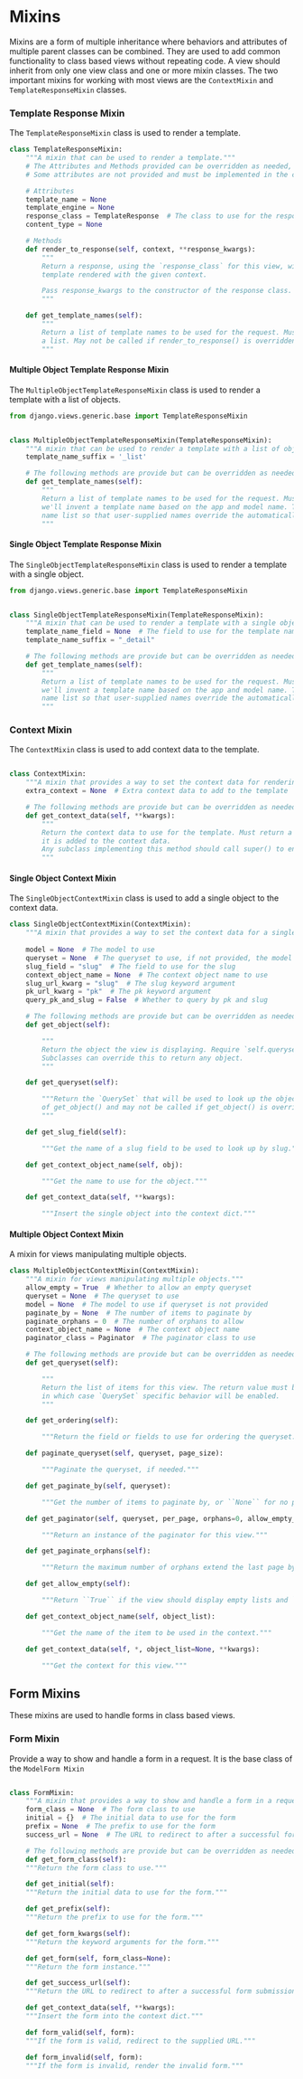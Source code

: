 # Mixins

Mixins are a form of multiple inheritance where behaviors and attributes of multiple parent classes can be
combined. They are used to add common functionality to class based views without repeating code.
A view should inherit from only one view class and one or more mixin classes. The two important mixins for working with
most views are the `ContextMixin` and `TemplateResponseMixin` classes.

### Template Response Mixin

The `TemplateResponseMixin` class is used to render a template.

```python
class TemplateResponseMixin:
    """A mixin that can be used to render a template."""
    # The Attributes and Methods provided can be overridden as needed,
    # Some attributes are not provided and must be implemented in the child classes

    # Attributes
    template_name = None
    template_engine = None
    response_class = TemplateResponse  # The class to use for the response
    content_type = None

    # Methods    
    def render_to_response(self, context, **response_kwargs):
        """
        Return a response, using the `response_class` for this view, with a
        template rendered with the given context.

        Pass response_kwargs to the constructor of the response class.
        """

    def get_template_names(self):
        """
        Return a list of template names to be used for the request. Must return
        a list. May not be called if render_to_response() is overridden.
        """
```

#### Multiple Object Template Response Mixin

The `MultipleObjectTemplateResponseMixin` class is used to render a template with a list of objects.

```python
from django.views.generic.base import TemplateResponseMixin


class MultipleObjectTemplateResponseMixin(TemplateResponseMixin):
    """A mixin that can be used to render a template with a list of objects."""
    template_name_suffix = '_list'

    # The following methods are provide but can be overridden as needed
    def get_template_names(self):
        """
        Return a list of template names to be used for the request. Must return a list. If the list is a queryset,
        we'll invent a template name based on the app and model name. This name gets put at the end of the template
        name list so that user-supplied names override the automatically generated ones.
        """

```

#### Single Object Template Response Mixin

The `SingleObjectTemplateResponseMixin` class is used to render a template with a single object.

```python
from django.views.generic.base import TemplateResponseMixin


class SingleObjectTemplateResponseMixin(TemplateResponseMixin):
    """A mixin that can be used to render a template with a single object."""
    template_name_field = None  # The field to use for the template name, if not provided, the model name is used
    template_name_suffix = "_detail"

    # The following methods are provide but can be overridden as needed
    def get_template_names(self):
        """
        Return a list of template names to be used for the request. Must return a list. If the list is a queryset,
        we'll invent a template name based on the app and model name. This name gets put at the end of the template
        name list so that user-supplied names override the automatically generated ones.
        """
```

### Context Mixin

The `ContextMixin` class is used to add context data to the template.

```python

class ContextMixin:
    """A mixin that provides a way to set the context data for rendering the template."""
    extra_context = None  # Extra context data to add to the template

    # The following methods are provide but can be overridden as needed
    def get_context_data(self, **kwargs):
        """
        Return the context data to use for the template. Must return a dictionary. If extra_context is provided,
        it is added to the context data.
        Any subclass implementing this method should call super() to ensure all context data is included.
        """
```

#### Single Object Context Mixin

The `SingleObjectContextMixin` class is used to add a single object to the context data.

```python
class SingleObjectContextMixin(ContextMixin):
    """A mixin that provides a way to set the context data for a single object."""
    
    model = None  # The model to use
    queryset = None  # The queryset to use, if not provided, the model is used
    slug_field = "slug"  # The field to use for the slug
    context_object_name = None  # The context object name to use
    slug_url_kwarg = "slug"  # The slug keyword argument
    pk_url_kwarg = "pk"  # The pk keyword argument
    query_pk_and_slug = False  # Whether to query by pk and slug

    # The following methods are provide but can be overridden as needed
    def get_object(self):

        """
        Return the object the view is displaying. Require `self.queryset` and a `pk` or `slug` argument in the URLconf.
        Subclasses can override this to return any object.
        """

    def get_queryset(self):

        """Return the `QuerySet` that will be used to look up the object. This method is called by the default implementation
        of get_object() and may not be called if get_object() is overridden.
        """

    def get_slug_field(self):

        """Get the name of a slug field to be used to look up by slug."""

    def get_context_object_name(self, obj):

        """Get the name to use for the object."""

    def get_context_data(self, **kwargs):

        """Insert the single object into the context dict.""" 
```

#### Multiple Object Context Mixin

A mixin for views manipulating multiple objects.

```python
class MultipleObjectContextMixin(ContextMixin):
    """A mixin for views manipulating multiple objects."""
    allow_empty = True  # Whether to allow an empty queryset
    queryset = None  # The queryset to use
    model = None  # The model to use if queryset is not provided
    paginate_by = None  # The number of items to paginate by
    paginate_orphans = 0  # The number of orphans to allow
    context_object_name = None  # The context object name
    paginator_class = Paginator  # The paginator class to use

    # The following methods are provide but can be overridden as needed
    def get_queryset(self):

        """
        Return the list of items for this view. The return value must be an iterable and may be an instance of `QuerySet`
        in which case `QuerySet` specific behavior will be enabled.
        """

    def get_ordering(self):

        """Return the field or fields to use for ordering the queryset."""

    def paginate_queryset(self, queryset, page_size):

        """Paginate the queryset, if needed."""

    def get_paginate_by(self, queryset):

        """Get the number of items to paginate by, or ``None`` for no pagination."""

    def get_paginator(self, queryset, per_page, orphans=0, allow_empty_first_page=True, **kwargs):

        """Return an instance of the paginator for this view."""

    def get_paginate_orphans(self):

        """Return the maximum number of orphans extend the last page by when paginating."""

    def get_allow_empty(self):

        """Return ``True`` if the view should display empty lists and ``False`` if a 404 should be raised instead."""

    def get_context_object_name(self, object_list):

        """Get the name of the item to be used in the context."""

    def get_context_data(self, *, object_list=None, **kwargs):

        """Get the context for this view."""
```

## Form Mixins

These mixins are used to handle forms in class based views.

### Form Mixin

Provide a way to show and handle a form in a request. It is the base class of the `ModelForm Mixin`

```python

class FormMixin:
    """A mixin that provides a way to show and handle a form in a request."""
    form_class = None  # The form class to use
    initial = {}  # The initial data to use for the form
    prefix = None  # The prefix to use for the form
    success_url = None  # The URL to redirect to after a successful form submission

    # The following methods are provide but can be overridden as needed
    def get_form_class(self):
    """Return the form class to use."""

    def get_initial(self):
    """Return the initial data to use for the form."""

    def get_prefix(self):
    """Return the prefix to use for the form."""

    def get_form_kwargs(self):
    """Return the keyword arguments for the form."""

    def get_form(self, form_class=None):
    """Return the form instance."""

    def get_success_url(self):
    """Return the URL to redirect to after a successful form submission."""

    def get_context_data(self, **kwargs):
    """Insert the form into the context dict."""

    def form_valid(self, form):
    """If the form is valid, redirect to the supplied URL."""

    def form_invalid(self, form):
    """If the form is invalid, render the invalid form."""
```
